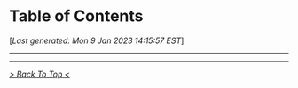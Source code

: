 <toc>

# Table of Contents
[*Last generated: Mon  9 Jan 2023 14:15:57 EST*]

---
</toc>




<eof>

---
[*> Back To Top <*](#Table-of-Contents)
</eof>